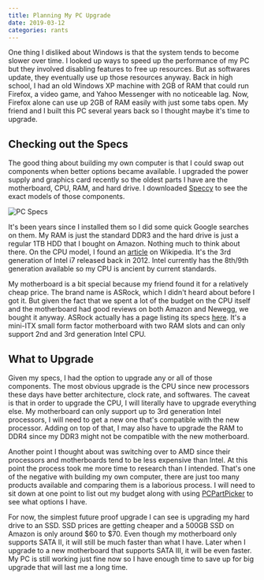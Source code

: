 ```yaml
---
title: Planning My PC Upgrade
date: 2019-03-12
categories: rants
---
```


One thing I disliked about Windows is that the system tends to become slower over time. I looked up ways to speed up the performance of my PC but they involved disabling features to free up resources. But as softwares update, they eventually use up those resources anyway. Back in high school, I had an old Windows XP machine with 2GB of RAM that could run Firefox, a video game, and Yahoo Messenger with no noticeable lag. Now, Firefox alone can use up 2GB of RAM easily with just some tabs open. My friend and I built this PC several years back so I thought maybe it's time to upgrade.

<!--more-->

## Checking out the Specs

The good thing about building my own computer is that I could swap out components when better options became available. I upgraded the power supply and graphics card recently so the oldest parts I have are the motherboard, CPU, RAM, and hard drive. I downloaded [Speccy](https://www.ccleaner.com/speccy) to see the exact models of those components.

![PC Specs](https://imgur.com/JHWao2b)

It's been years since I installed them so I did some quick Google searches on them. My RAM is just the standard DDR3 and the hard drive is just a regular 1TB HDD that I bought on Amazon. Nothing much to think about there. On the CPU model, I found an [article](https://en.wikipedia.org/wiki/List_of_Intel_Core_i7_microprocessors#Ivy_Bridge_microarchitecture_(3rd_generation)) on Wikipedia. It's the 3rd generation of Intel i7 released back in 2012. Intel currently has the 8th/9th generation available so my CPU is ancient by current standards.

My motherboard is a bit special because my friend found it for a relatively cheap price. The brand name is ASRock, which I didn't heard about before I got it. But given the fact that we spent a lot of the budget on the CPU itself and the motherboard had good reviews on both Amazon and Newegg, we bought it anyway. ASRock actually has a page listing its specs [here](https://www.asrock.com/mb/Intel/H61MV-ITX/). It's a mini-ITX small form factor motherboard with two RAM slots and can only support 2nd and 3rd generation Intel CPU.

## What to Upgrade

Given my specs, I had the option to upgrade any or all of those components. The most obvious upgrade is the CPU since new processors these days have better architecture, clock rate, and softwares. The caveat is that in order to upgrade the CPU, I will literally have to upgrade everything else. My motherboard can only support up to 3rd generation Intel processors, I will need to get a new one that's compatible with the new processor. Adding on top of that, I may also have to upgrade the RAM to DDR4 since my DDR3 might not be compatible with the new motherboard.

Another point I thought about was switching over to AMD since their processors and motherboards tend to be less expensive than Intel. At this point the process took me more time to research than I intended. That's one of the negative with building my own computer, there are just too many products available and comparing them is a laborious process. I will need to sit down at one point to list out my budget along with using [PCPartPicker](https://pcpartpicker.com/) to see what options I have.

For now, the simplest future proof upgrade I can see is upgrading my hard drive to an SSD. SSD prices are getting cheaper and a 500GB SSD on Amazon is only around $60 to $70. Even though my motherboard only supports SATA II, it will still be much faster than what I have. Later when I upgrade to a new motherboard that supports SATA III, it will be even faster. My PC is still working just fine now so I have enough time to save up for big upgrade that will last me a long time.
